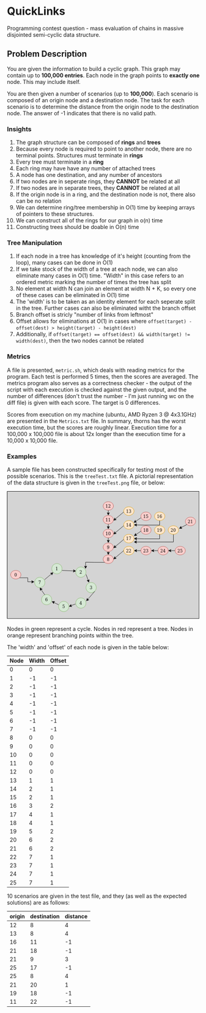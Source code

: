 # QuickLinks
Programming contest question - mass evaluation of chains in massive disjointed semi-cyclic data structure.

## Problem Description
You are given the information to build a cyclic graph. This graph may contain up to **100,000 entries**. 
Each node in the graph points to **exactly one** node. This may include itself.

You are then given a number of scenarios (up to **100,000**). 
Each scenario is composed of an origin node and a destination node. 
The task for each scenario is to determine the distance from the origin node to the destination node. 
The answer of -1 indicates that there is no valid path.

### Insights
1. The graph structure can be composed of **rings** and **trees**
2. Because every node is required to point to another node, there are no terminal points. 
Structures must terminate in **rings**
3. Every tree must terminate in a **ring**
4. Each ring may have have any number of attached trees
5. A node has one destination, and any number of ancestors
6. If two nodes are in seperate rings, they **CANNOT** be related at all
7. If two nodes are in separate trees, they **CANNOT** be related at all
7. If the origin node is in a ring, and the destination node is not, there also can be no relation
8. We can determine ring/tree membership in O(1) time by keeping arrays of pointers to these structures.
9. We can construct all of the rings for our graph in o(n) time
10. Constructing trees should be doable in O(n) time

### Tree Manipulation
1. If each node in a tree has knowledge of it's height (counting from the loop), many cases can be done in O(1)
2. If we take stock of the width of a tree at each node, we can also eliminate many cases in O(1) time. "Width" in this case refers to an ordered metric marking the number of times the tree has split
3. No element at width N can join an element at width N + K, so every one of these cases can be eliminated in O(1) time
4. The 'width' is to be taken as an identity element for each seperate split in the tree. Further cases can also be eliminated witht the branch offset
5. Branch offset is stricly "number of links from leftmost"
6. Offset allows for eliminations at O(1) in cases where `offset(target) - offset(dest) > height(target) - height(dest)`
7. Additionally, if `offset(target) == offset(dest) && width(target) != width(dest)`, then the two nodes cannot be related

### Metrics
A file is presented, `metric.sh`, which deals with reading metrics for the program. Each test is performed 5 times, then the scores are averaged.
The metrics program also serves as a correctness checker - the output of the script with each execution is checked against the given output, and the number of differences (don't trust the number - I'm just running wc on the diff file) is given with each score. The target is 0 differences.

Scores from execution on my machine (ubuntu, AMD Ryzen 3 @ 4x3.1GHz) are presented in the `Metrics.txt` file. In summary, thorns has the worst execution time, but the scores are roughly linear. Execution time for a 100,000 x 100,000 file is about 12x longer than the execution time for a 10,000 x 10,000 file. 

### Examples
A sample file has been constructed specifically for testing most of the possible scenarios. This is the `treeTest.txt` file. A pictorial representation of the data structure is given in the `treeTest.png` file, or below:

![Tree Test](https://raw.githubusercontent.com/NBKelly/QuickLinks/master/treeTest.png)

Nodes in green represent a cycle. Nodes in red represent a tree. Nodes in orange represent branching points within the tree.

The 'width' and 'offset' of each node is given in the table below:

Node | Width | Offset
-----|-------|-------
0|0|0
1|-1|-1
2|-1|-1
3|-1|-1
4|-1|-1
5|-1|-1
6|-1|-1
7|-1|-1
8|0|0
9|0|0
10|0|0
11|0|0
12|0|0
13|1|1
14|2|1
15|2|1
16|3|2
17|4|1
18|4|1
19|5|2
20|6|2
21|6|2
22|7|1
23|7|1
24|7|1
25|7|1

10 scenarios are given in the test file, and they (as well as the expected solutions) are as follows:

origin | destination | distance
-------|-------------|---------
12|8|4
13|8|4
16|11|-1
21|18|-1
21|9|3
25|17|-1
25|8|4
21|20|1
19|18|-1
11|22|-1
